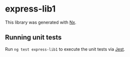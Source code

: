 # express-lib1

This library was generated with [Nx](https://nx.dev).

## Running unit tests

Run `ng test express-lib1` to execute the unit tests via [Jest](https://jestjs.io).

